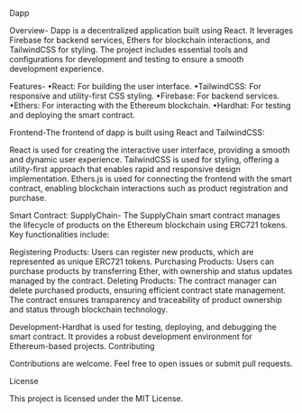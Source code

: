
Dapp

Overview- Dapp is a decentralized application built using React. It leverages Firebase for backend services, Ethers for blockchain interactions, and TailwindCSS for styling. The project includes essential tools and configurations for development and testing to ensure a smooth development experience.

Features-
•React: For building the user interface.
•TailwindCSS: For responsive and utility-first CSS styling.
•Firebase: For backend services.
•Ethers: For interacting with the Ethereum blockchain.
•Hardhat: For testing and deploying the smart contract.


Frontend-The frontend of dapp is built using React and TailwindCSS:

React is used for creating the interactive user interface, providing a smooth and dynamic user experience.
TailwindCSS is used for styling, offering a utility-first approach that enables rapid and responsive design implementation.
Ethers.js is used for connecting the frontend with the smart contract, enabling blockchain interactions such as product registration and purchase.

Smart Contract: SupplyChain-
The SupplyChain smart contract manages the lifecycle of products on the Ethereum blockchain using ERC721 tokens. Key functionalities include:

Registering Products: Users can register new products, which are represented as unique ERC721 tokens.
Purchasing Products: Users can purchase products by transferring Ether, with ownership and status updates managed by the contract.
Deleting Products: The contract manager can delete purchased products, ensuring efficient contract state management.
The contract ensures transparency and traceability of product ownership and status through blockchain technology.

Development-Hardhat is used for testing, deploying, and debugging the smart contract. It provides a robust development environment for Ethereum-based projects.
Contributing

Contributions are welcome. Feel free to open issues or submit pull requests.

License

This project is licensed under the MIT License.
